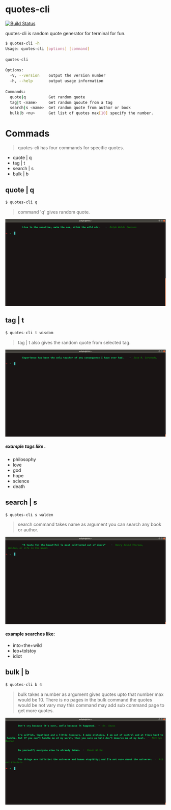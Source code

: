 # quotes-cli


[![Build Status](https://travis-ci.org/joemccann/dillinger.svg?branch=master)](https://travis-ci.org/joemccann/dillinger)

quotes-cli is random quote generator for terminal for fun.

```sh
$ quotes-cli -h
Usage: quotes-cli [options] [command]

quotes-cli

Options:
  -V, --version    output the version number
  -h, --help       output usage information

Commands:
  quote|q          Get random quote
  tag|t <name>     Get random quoute from a tag
  search|s <name>  Get random quote from author or book
  bulk|b <nu>      Get list of quotes max[10] specify the number.

```

# Commads
 > quotes-cli has four commands for specific quotes.
 - quote | q
 - tag | t <name>
 - search | s <name>
 - bulk | b <nu>
 
 ## quote | q
```sh
$ quotes-cli q
```
> command 'q' gives random quote.

![Image of Yaktocat](https://raw.githubusercontent.com/anilpdv/quotes-cli/master/images/quotes-cli.png)

## tag | t <name>
```sh
$ quotes-cli t wisdom
```
> tag | t also gives the random quote from selected tag.

![Image of Yaktocat](https://raw.githubusercontent.com/anilpdv/quotes-cli/master/images/quotes-cli-tag.png)
##### example tags like .
- philosophy
- love
- god
- hope
- science
- death

## search | s <name>
```sh
$ quotes-cli s walden
```
> search command takes name as argument you can search any book or author.

![Image of Yaktocat](https://raw.githubusercontent.com/anilpdv/quotes-cli/master/images/quotes-cli-search.png)

#### example searches like:
- into+the+wild
- leo+tolstoy
- idiot

## bulk | b <nu>

```sh
$ quotes-cli b 4
```
> bulk takes a number as argument gives quotes upto that number max would be 10. There is no pages in the bulk command the quotes would be not vary may this command may add sub command page to get more quotes.

![Image of Yaktocat](https://raw.githubusercontent.com/anilpdv/quotes-cli/master/images/quotes-cli-bulk.png)
